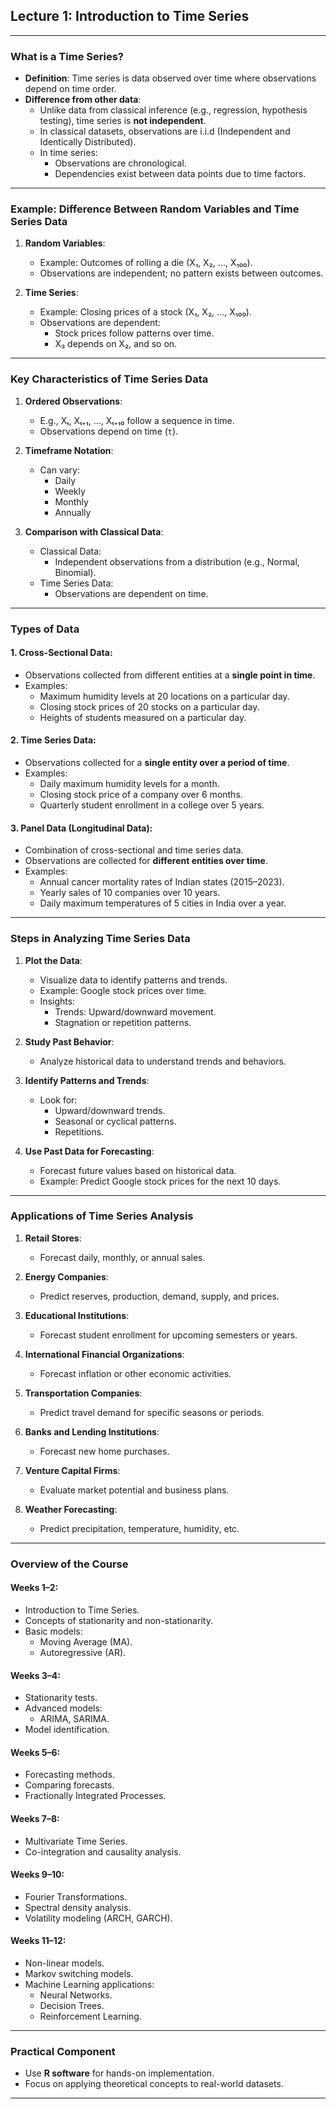 
## Lecture 1: Introduction to Time Series

---

### What is a Time Series?
- **Definition**: Time series is data observed over time where observations depend on time order.
- **Difference from other data**:
  - Unlike data from classical inference (e.g., regression, hypothesis testing), time series is **not independent**.
  - In classical datasets, observations are i.i.d (Independent and Identically Distributed).
  - In time series:
    - Observations are chronological.
    - Dependencies exist between data points due to time factors.

---

### Example: Difference Between Random Variables and Time Series Data
1. **Random Variables**:
   - Example: Outcomes of rolling a die (X₁, X₂, ..., X₁₀₀).
   - Observations are independent; no pattern exists between outcomes.

2. **Time Series**:
   - Example: Closing prices of a stock (X₁, X₂, ..., X₁₀₀).
   - Observations are dependent:
     - Stock prices follow patterns over time.
     - X₃ depends on X₂, and so on.

---

### Key Characteristics of Time Series Data
1. **Ordered Observations**:
   - E.g., Xₜ, Xₜ₊₁, ..., Xₜ₊₁₀ follow a sequence in time.
   - Observations depend on time (`t`).

2. **Timeframe Notation**:
   - Can vary:
     - Daily
     - Weekly
     - Monthly
     - Annually

3. **Comparison with Classical Data**:
   - Classical Data:
     - Independent observations from a distribution (e.g., Normal, Binomial).
   - Time Series Data:
     - Observations are dependent on time.

---

### Types of Data

#### 1. **Cross-Sectional Data**:
   - Observations collected from different entities at a **single point in time**.
   - Examples:
     - Maximum humidity levels at 20 locations on a particular day.
     - Closing stock prices of 20 stocks on a particular day.
     - Heights of students measured on a particular day.

#### 2. **Time Series Data**:
   - Observations collected for a **single entity over a period of time**.
   - Examples:
     - Daily maximum humidity levels for a month.
     - Closing stock price of a company over 6 months.
     - Quarterly student enrollment in a college over 5 years.

#### 3. **Panel Data (Longitudinal Data)**:
   - Combination of cross-sectional and time series data.
   - Observations are collected for **different entities over time**.
   - Examples:
     - Annual cancer mortality rates of Indian states (2015–2023).
     - Yearly sales of 10 companies over 10 years.
     - Daily maximum temperatures of 5 cities in India over a year.

---

### Steps in Analyzing Time Series Data

1. **Plot the Data**:
   - Visualize data to identify patterns and trends.
   - Example: Google stock prices over time.
   - Insights:
     - Trends: Upward/downward movement.
     - Stagnation or repetition patterns.

2. **Study Past Behavior**:
   - Analyze historical data to understand trends and behaviors.

3. **Identify Patterns and Trends**:
   - Look for:
     - Upward/downward trends.
     - Seasonal or cyclical patterns.
     - Repetitions.

4. **Use Past Data for Forecasting**:
   - Forecast future values based on historical data.
   - Example: Predict Google stock prices for the next 10 days.

---

### Applications of Time Series Analysis

1. **Retail Stores**:
   - Forecast daily, monthly, or annual sales.

2. **Energy Companies**:
   - Predict reserves, production, demand, supply, and prices.

3. **Educational Institutions**:
   - Forecast student enrollment for upcoming semesters or years.

4. **International Financial Organizations**:
   - Forecast inflation or other economic activities.

5. **Transportation Companies**:
   - Predict travel demand for specific seasons or periods.

6. **Banks and Lending Institutions**:
   - Forecast new home purchases.

7. **Venture Capital Firms**:
   - Evaluate market potential and business plans.

8. **Weather Forecasting**:
   - Predict precipitation, temperature, humidity, etc.

---

### Overview of the Course

#### Weeks 1–2:
   - Introduction to Time Series.
   - Concepts of stationarity and non-stationarity.
   - Basic models:
     - Moving Average (MA).
     - Autoregressive (AR).

#### Weeks 3–4:
   - Stationarity tests.
   - Advanced models:
     - ARIMA, SARIMA.
   - Model identification.

#### Weeks 5–6:
   - Forecasting methods.
   - Comparing forecasts.
   - Fractionally Integrated Processes.

#### Weeks 7–8:
   - Multivariate Time Series.
   - Co-integration and causality analysis.

#### Weeks 9–10:
   - Fourier Transformations.
   - Spectral density analysis.
   - Volatility modeling (ARCH, GARCH).

#### Weeks 11–12:
   - Non-linear models.
   - Markov switching models.
   - Machine Learning applications:
     - Neural Networks.
     - Decision Trees.
     - Reinforcement Learning.

---

### Practical Component
- Use **R software** for hands-on implementation.
- Focus on applying theoretical concepts to real-world datasets.

---
